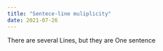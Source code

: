 ```yaml
---
title: "Sentece-line muliplicity"
date: 2021-07-26
---
```

There are several 
Lines, but they are
One sentence
